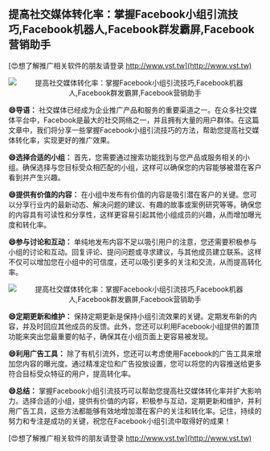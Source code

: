 ## **提高社交媒体转化率：掌握Facebook小组引流技巧,Facebook机器人,Facebook群发霸屏,Facebook营销助手**

[😍想了解推广相关软件的朋友请登录 http://www.vst.tw](http://www.vst.tw)

 <center><img src="https://vst.tw/MP4/tuiguang/png/2.png" alt="提高社交媒体转化率：掌握Facebook小组引流技巧,Facebook机器人,Facebook群发霸屏,Facebook营销助手"></center>

**😄导语：**
社交媒体已经成为企业推广产品和服务的重要渠道之一。在众多社交媒体平台中，Facebook是最大的社交网络之一，并且拥有大量的用户群体。在这篇文章中，我们将分享一些掌握Facebook小组引流技巧的方法，帮助您提高社交媒体转化率，实现更好的推广效果。

**😄选择合适的小组：**
首先，您需要通过搜索功能找到与您产品或服务相关的小组。确保选择与您目标受众相匹配的小组，这样可以确保您的内容能够被潜在客户看到并产生兴趣。

**😄提供有价值的内容：**
在小组中发布有价值的内容是吸引潜在客户的关键。您可以分享行业内的最新动态、解决问题的建议、有趣的故事或案例研究等等。确保您的内容具有可读性和分享性，这样更容易引起其他小组成员的兴趣，从而增加曝光度和转化率。

**😄参与讨论和互动：**
单纯地发布内容不足以吸引用户的注意，您还需要积极参与小组的讨论和互动。回复评论、提问问题或寻求建议，与其他成员建立联系。这样不仅可以增加您在小组中的可信度，还可以吸引更多的关注和交流，从而提高转化率。

 <center><img src="https://vst.tw/MP4/tuiguang/png/5.png" alt="提高社交媒体转化率：掌握Facebook小组引流技巧,Facebook机器人,Facebook群发霸屏,Facebook营销助手"></center>

**😄定期更新和维护：**
保持定期更新是保持小组引流效果的关键。定期发布新的内容，并及时回应其他成员的反馈。此外，您还可以利用Facebook小组提供的置顶功能来突出您最重要的帖子，确保其在小组页面上更容易被发现。

**😄利用广告工具：**
除了有机引流外，您还可以考虑使用Facebook的广告工具来增加您内容的曝光度。通过精准定位和广告投放设置，您可以将您的内容推送给更多符合目标受众特征的用户，提高转化率。

**😄总结：**
掌握Facebook小组引流技巧可以帮助您提高社交媒体转化率并扩大影响力。选择合适的小组，提供有价值的内容，积极参与互动，定期更新和维护，并利用广告工具，这些方法都能够有效地增加潜在客户的关注和转化率。记住，持续的努力和专注是成功的关键，祝您在Facebook小组引流中取得好的成果！

[😍想了解推广相关软件的朋友请登录 http://www.vst.tw](http://www.vst.tw)




